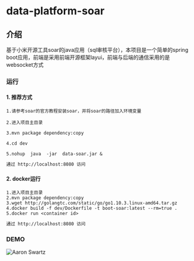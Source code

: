 # data-platform-soar

## 介绍
基于小米开源工具soar的java应用（sql审核平台），本项目是一个简单的spring boot应用，前端是采用前端开源框架layui，前端与后端的通信采用的是websocket方式

### 运行

#### 1. 推荐方式
``` shell
1.请参考soar的官方教程安装soar，并将soar的路径加入环境变量

2.进入项目主目录

3.mvn package dependency:copy

4.cd dev

5.nohup  java  -jar  data-soar.jar &

```
``` html
通过 http://localhost:8080 访问
```

#### 2. docker运行

``` shell
1.进入项目主目录
2.mvn package dependency:copy
3.wget http://golangtc.com/static/go/go1.10.3.linux-amd64.tar.gz
4.docker build -f dev/Dockerfile -t boot-soar:latest --rm=true .
5.docker run <container id>
```
``` html
通过 http://localhost:8080 访问
```
### DEMO
![Aaron Swartz](https://github.com/beiketianzhuang/data-platform-verfiy/blob/master/demo.png)
